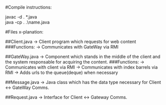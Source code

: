 #Compile instructions:

javac -d . *.java<br>
java -cp . .\name.java<br>

#Files x-planation:

##Client.java -> Client program which requests for web content
###Functions:
-> Communicates with GateWay via RMI

##GateWay.java -> Component which stands in the middle of the client and the system responsable for acquiring the content.
###Functions:
-> Communicates with client via RMI
-> Communicates with index barrels via RMI
-> Adds urls to the queue(deque) when necessary

##Message.java -> Java class which has the data type necessary for Client <-> GateWay Comms.

##Request.java -> Interface for Client <-> Gateway Comms.
